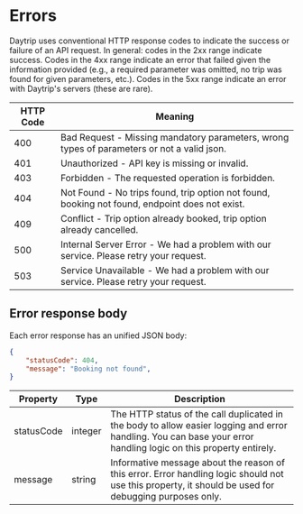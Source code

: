 # Errors

Daytrip uses conventional HTTP response codes to indicate the success or failure of an API request. In general: codes in the 2xx range indicate success. Codes in the 4xx range indicate an error that failed given the information provided (e.g., a required parameter was omitted, no trip was found for given parameters, etc.). Codes in the 5xx range indicate an error with Daytrip's servers (these are rare).

HTTP Code  | Meaning
---------- | -------
400        | Bad Request - Missing mandatory parameters, wrong types of parameters or not a valid json.
401        | Unauthorized - API key is missing or invalid.
403        | Forbidden - The requested operation is forbidden.
404        | Not Found - No trips found, trip option not found, booking not found, endpoint does not exist.
409        | Conflict - Trip option already booked, trip option already cancelled.
500        | Internal Server Error - We had a problem with our service. Please retry your request.
503        | Service Unavailable - We had a problem with our service. Please retry your request.

## Error response body

Each error response has an unified JSON body:

```json
{
    "statusCode": 404,
    "message": "Booking not found",
}
```

Property   | Type    | Description
-----------|---------|------------
statusCode | integer | The HTTP status of the call duplicated in the body to allow easier logging and error handling. You can base your error handling logic on this property entirely.
message    | string  | Informative message about the reason of this error. Error handling logic should not use this property, it should be used for debugging purposes only.
